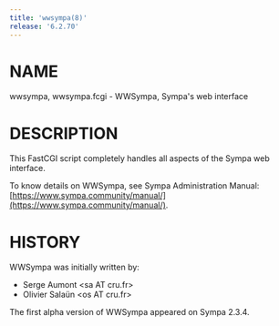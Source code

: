 ```yaml
---
title: 'wwsympa(8)'
release: '6.2.70'
---
```


# NAME 

wwsympa, wwsympa.fcgi - WWSympa, Sympa's web interface 

# DESCRIPTION 

This FastCGI script completely handles all aspects of the Sympa web interface.

To know details on WWSympa, see Sympa Administration Manual:
[https://www.sympa.community/manual/](https://www.sympa.community/manual/).

# HISTORY

WWSympa was initially written by:

- Serge Aumont &lt;sa AT cru.fr> 
- Olivier Salaün &lt;os AT cru.fr> 

The first alpha version of WWSympa appeared on Sympa 2.3.4.
